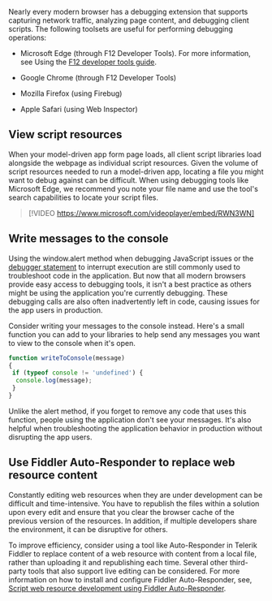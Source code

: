 Nearly every modern browser has a debugging extension that supports capturing network traffic, analyzing page content, and debugging client scripts. The following toolsets are useful for performing debugging operations:

- Microsoft Edge (through F12 Developer Tools). For more information, see Using the [F12 developer tools guide](/microsoft-edge/devtools-guide-chromium/?azure-portal=true).

- Google Chrome (through F12 Developer Tools)

- Mozilla Firefox (using Firebug)

- Apple Safari (using Web Inspector)

## View script resources

When your model-driven app form page loads, all client script libraries load alongside the webpage as individual script resources. Given the volume of script resources needed to run a model-driven app, locating a file you might want to debug against can be difficult. When using debugging tools like Microsoft Edge, we recommend you note your file name and use the tool's search capabilities to locate your script files.

> [!VIDEO https://www.microsoft.com/videoplayer/embed/RWN3WN]

## Write messages to the console

Using the window.alert method when debugging JavaScript issues or the [debugger statement](https://developer.mozilla.org/docs/Web/JavaScript/Reference/Statements/debugger/?azure-portal=true) to interrupt execution are still commonly used to troubleshoot code in the application. But now that all modern browsers provide easy access to debugging tools, it isn't a best practice as others might be using the application you're currently debugging. These debugging calls are also often inadvertently left in code, causing issues for the app users in production.

Consider writing your messages to the console instead. Here's a small function you can add to your libraries to help send any messages you want to view to the console when it's open.

```javascript
function writeToConsole(message)
{
 if (typeof console != 'undefined') {
  console.log(message);
 }
}
```

Unlike the alert method, if you forget to remove any code that uses this function, people using the application don't see your messages. It's also helpful when troubleshooting the application behavior in production without disrupting the app users.

## Use Fiddler Auto-Responder to replace web resource content

Constantly editing web resources when they are under development can be difficult and time-intensive. You have to republish the files within a solution upon every edit and ensure that you clear the browser cache of the previous version of the resources. In addition, if multiple developers share the environment, it can be disruptive for others.

To improve efficiency, consider using a tool like Auto-Responder in Telerik Fiddler to replace content of a web resource with content from a local file, rather than uploading it and republishing each time. Several other third-party tools that also support live editing can be considered. For more information on how to install and configure Fiddler Auto-Responder, see, [Script web resource development using Fiddler Auto-Responder](/power-apps/developer/model-driven-apps/streamline-javascript-development-fiddler-autoresponder/?azure-portal=true).
